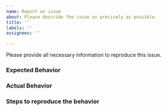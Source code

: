 ```yaml
---
name: Report an issue
about: Please describe the issue as precisely as possible.
title: ''
labels: ''
assignees: ''

---
```


Please provide all necessary information to reproduce this issue.

### Expected Behavior 

### Actual Behavior

### Steps to reproduce the behavior